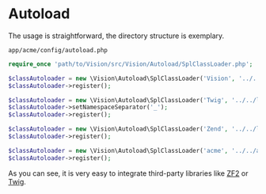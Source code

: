 # Autoload

The usage is straightforward, the directory structure is exemplary.

`app/acme/config/autoload.php`
```php
require_once 'path/to/Vision/src/Vision/Autoload/SplClassLoader.php';

$classAutoloader = new \Vision\Autoload\SplClassLoader('Vision', '../../lib/Vision/src');
$classAutoloader->register();

$classAutoloader = new \Vision\Autoload\SplClassLoader('Twig', '../../lib');
$classAutoloader->setNamespaceSeparator('_');
$classAutoloader->register();

$classAutoloader = new \Vision\Autoload\SplClassLoader('Zend', '../../lib/zf2/library');
$classAutoloader->register();

$classAutoloader = new \Vision\Autoload\SplClassLoader('acme', '../../app');
$classAutoloader->register();
```

As you can see, it is very easy to integrate third-party libraries like [ZF2](http://framework.zend.com) or [Twig](http://twig.sensiolabs.org).